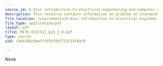 ```yaml
---
course_id: 6-01sc-introduction-to-electrical-engineering-and-computer-science-i-spring-2011
description: This resource contains information on problem on standard deviation.
file_location: /coursemedia/6-01sc-introduction-to-electrical-engineering-and-computer-science-i-spring-2011/c944208c9ba7ff97635bf723f33f8af8_MIT6_01SCS11_py5_3_6.pdf
file_type: application/pdf
layout: pdf
title: MIT6_01SCS11_py5_3_6.pdf
type: course
uid: c944208c9ba7ff97635bf723f33f8af8

---
```

None